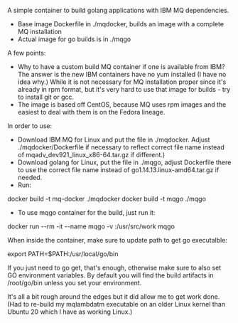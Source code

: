 A simple container to build golang applications with IBM MQ dependencies.

- Base image Dockerfile in ./mqdocker, builds an image with a complete MQ installation
- Actual image for go builds is in ./mqgo

A few points:

- Why to have a custom build MQ container if one is available from IBM? The answer is the new IBM containers have no yum installed (I have no idea why.) While it is not necessary for MQ installation proper since it's already in rpm format, but it's very hard to use that image for builds - try to install git or gcc.
- The image is based off CentOS, because MQ uses rpm images and the easiest to deal with them is on the Fedora lineage.

In order to use:

- Download IBM MQ for Linux and put the file in ./mqdocker. Adjust ./mqdocker/Dockerfile if necessary to reflect correct file name instead of mqadv_dev921_linux_x86-64.tar.gz if different.)
- Download golang for Linux, put the file in ./mqgo, adjust Dockerfile there to use the correct file name instead of go1.14.13.linux-amd64.tar.gz if needed.
- Run:

docker build -t mq-docker ./mqdocker
docker build -t mqgo ./mqgo

- To use mqgo container for the build, just run it:

docker run --rm -it --name mqgo -v <location of your source code>:/usr/src/work  mqgo

When inside the container, make sure to update path to get go executalble:

export PATH=$PATH:/usr/local/go/bin

If you just need to go get, that's enough, otherwise make sure to also set GO environment variables. By default you will find the build artifacts in /root/go/bin unless you set your environment.

It's all a bit rough around the edges but it did allow me to get work done. (Had to re-build my mqlambdatm executable on an older Linux kernel than Ubuntu 20 which I have as working Linux.)

